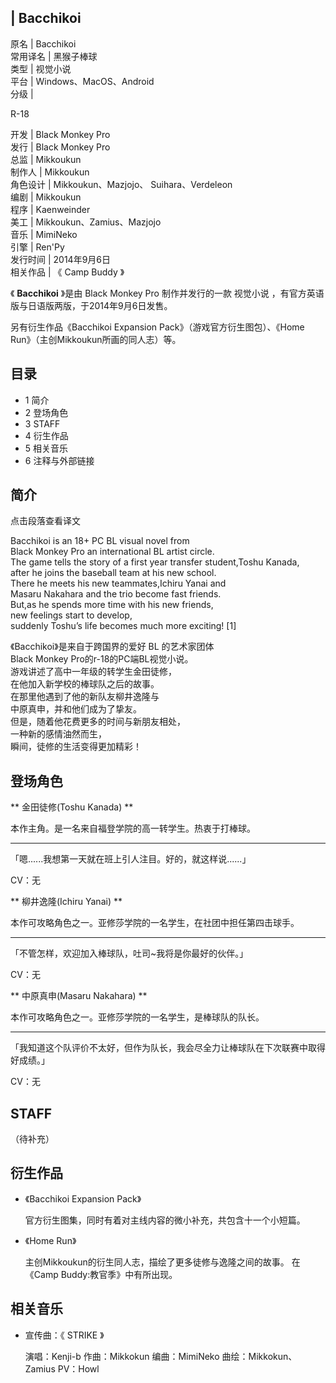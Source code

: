 |  Bacchikoi  
---  
原名  |  Bacchikoi   
常用译名  |  黑猴子棒球   
类型  |  视觉小说   
平台  |  Windows、MacOS、Android   
分级  | 

R-18  
  
开发  |  Black Monkey Pro   
发行  |  Black Monkey Pro   
总监  |  Mikkoukun   
制作人  |  Mikkoukun   
角色设计  |  Mikkoukun、Mazjojo、  Suihara、Verdeleon   
编剧  |  Mikkoukun   
程序  |  Kaenweinder   
美工  |  Mikkoukun、Zamius、Mazjojo   
音乐  |  MimiNeko   
引擎  |  Ren'Py   
发行时间  |  2014年9月6日   
相关作品  |  《  Camp Buddy  》   
  
《 **Bacchikoi** 》是由  Black Monkey Pro  制作并发行的一款  视觉小说
，有官方英语版与日语版两版，于2014年9月6日发售。

另有衍生作品《Bacchikoi Expansion Pack》（游戏官方衍生图包）、《Home Run》（主创Mikkoukun所画的同人志）等。

##  目录

  * 1  简介 
  * 2  登场角色 
  * 3  STAFF 
  * 4  衍生作品 
  * 5  相关音乐 
  * 6  注释与外部链接 

##  简介

点击段落查看译文

  

  
Bacchikoi is an 18+ PC  BL  visual novel from  
Black Monkey Pro an international BL artist circle.  
The game tells the story of a first year transfer student,Toshu Kanada,  
after he joins the baseball team at his new school.  
There he meets his new teammates,Ichiru Yanai and  
Masaru Nakahara and the trio become fast friends.  
But,as he spends more time with his new friends,  
new feelings start to develop,  
suddenly Toshu’s life becomes much more exciting!  [1]  

  

  
《Bacchikoi》是来自于跨国界的爱好  BL  的艺术家团体  
Black Monkey Pro的r-18的PC端BL视觉小说。  
游戏讲述了高中一年级的转学生金田徒修，  
在他加入新学校的棒球队之后的故事。  
在那里他遇到了他的新队友柳井逸隆与  
中原真申，并和他们成为了挚友。  
但是，随着他花费更多的时间与新朋友相处，  
一种新的感情油然而生，  
瞬间，徒修的生活变得更加精彩！  

##  登场角色

** 金田徒修(Toshu Kanada)  **

本作主角。是一名来自福登学院的高一转学生。热衷于打棒球。

* * *

「嗯......我想第一天就在班上引人注目。好的，就这样说......」

CV：无

** 柳井逸隆(Ichiru Yanai)  **

本作可攻略角色之一。亚修莎学院的一名学生，在社团中担任第四击球手。

* * *

「不管怎样，欢迎加入棒球队，吐司~我将是你最好的伙伴。」

CV：无

** 中原真申(Masaru Nakahara)  **

本作可攻略角色之一。亚修莎学院的一名学生，是棒球队的队长。

* * *

「我知道这个队评价不太好，但作为队长，我会尽全力让棒球队在下次联赛中取得好成绩。」

CV：无

##  STAFF

（待补充）

##  衍生作品

  * 《Bacchikoi Expansion Pack》 

     官方衍生图集，同时有着对主线内容的微小补充，共包含十一个小短篇。 

  * 《Home Run》 

     主创Mikkoukun的衍生同人志，描绘了更多徒修与逸隆之间的故事。  在《Camp Buddy:教官季》中有所出现。 

##  相关音乐

  * 宣传曲：《  STRIKE  》 

     演唱：Kenji-b 
     作曲：Mikkokun 
     编曲：MimiNeko 
     曲绘：Mikkokun、Zamius 
     PV：Howl 
